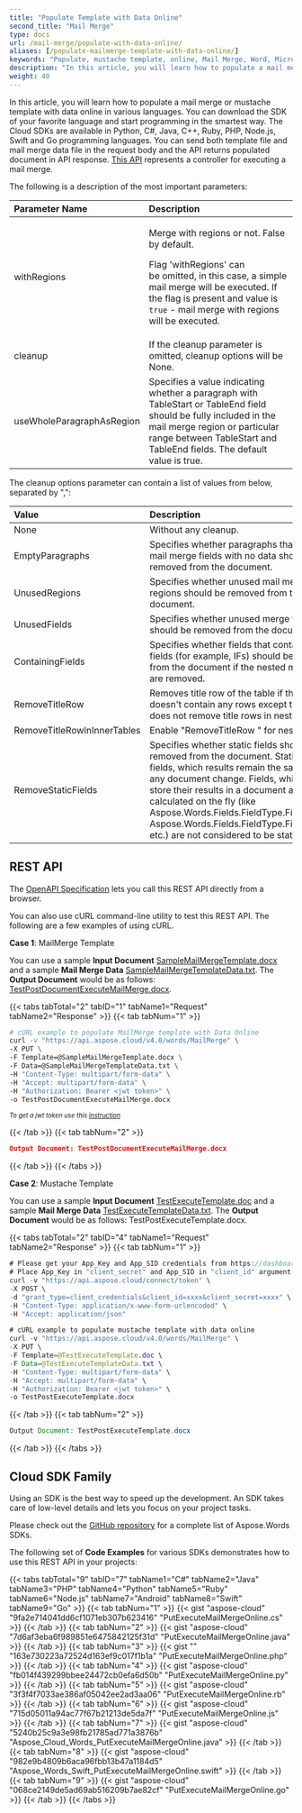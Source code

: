 ```yaml
---
title: "Populate Template with Data Online"
second_title: "Mail Merge"
type: docs
url: /mail-merge/populate-with-data-online/
aliases: [/populate-mailmerge-template-with-data-online/]
keywords: "Populate, mustache template, online, Mail Merge, Word, Microsoft Word, Java, .NET, PHP, Ruby, Python, NodeJS, Swift, Android ,Go"
description: "In this article, you will learn how to populate a mail merge or mustache template with data online in various languages. You can download the SDK of your favorite language and start programming in the smartest way. The Cloud SDKs are available in Python, C#, Java, C++, Ruby, PHP, Node.js, Swift and Go programming languages."
weight: 40
---
```


In this article, you will learn how to populate a mail merge or mustache template with data online in various languages. You can download the SDK of your favorite language and start programming in the smartest way. The Cloud SDKs are available in Python, C#, Java, C++, Ruby, PHP, Node.js, Swift and Go programming languages. You can send both template file and mail merge data file in the request body and the API returns populated document in API response. [This API](https://apireference.aspose.cloud/words/#/MailMerge/ExecuteMailMergeOnline) represents a controller for executing a mail merge.

The following is a description of the most important parameters:

|Parameter Name|Description|
| :- | :- |
|withRegions|<p>Merge with regions or not. False by default.</p><p>Flag 'withRegions' can be omitted, in this case, a simple mail merge will be executed. If the flag is present and value is `true` - mail merge with regions will be executed.</p>|
|cleanup|If the cleanup parameter is omitted, cleanup options will be None.|
|useWholeParagraphAsRegion|Specifies a value indicating whether a paragraph with TableStart or TableEnd field should be fully included in the mail merge region or particular range between TableStart and TableEnd fields. The default value is true.|

The cleanup options parameter can contain a list of values from below, separated by ",":

|Value|Description|
| :- | :- |
|None|Without any cleanup.|
|EmptyParagraphs|Specifies whether paragraphs that contained mail merge fields with no data should be removed from the document.|
|UnusedRegions|Specifies whether unused mail merge regions should be removed from the document.|
|UnusedFields|Specifies whether unused merge fields should be removed from the document.|
|ContainingFields|Specifies whether fields that contain merge fields (for example, IFs) should be removed from the document if the nested merge fields are removed.|
|RemoveTitleRow|Removes title row of the table if this table doesn't contain any rows except title row. It does not remove title rows in nested tables.|
|RemoveTitleRowInInnerTables|Enable "RemoveTitleRow " for nested tables.|
|RemoveStaticFields|Specifies whether static fields should be removed from the document. Static fields are fields, which results remain the same upon any document change. Fields, which do not store their results in a document and are calculated on the fly (like Aspose.Words.Fields.FieldType.FieldListNum, Aspose.Words.Fields.FieldType.FieldSymbol, etc.) are not considered to be static.|

## REST API

The [OpenAPI Specification](https://apireference.aspose.cloud/words/#/MailMerge/ExecuteMailMergeOnline) lets you call this REST API directly from a browser.

You can also use cURL command-line utility to test this REST API. The following are a few examples of using cURL.

**Case 1**: MailMerge Template

You can use a sample **Input Document** [SampleMailMergeTemplate.docx](/words/mail-merge/SampleMailMergeTemplate.docx) and a sample **Mail Merge Data** [SampleMailMergeTemplateData.txt](/words/mail-merge/SampleMailMergeTemplateData.txt). The **Output Document** would be as follows: [TestPostDocumentExecuteMailMerge.docx](/words/mail-merge/TestPostDocumentExecuteMailMerge.docx).

{{< tabs tabTotal="2" tabID="1" tabName1="Request" tabName2="Response" >}}
{{< tab tabNum="1" >}}

```bash
# cURL example to populate MailMerge template with Data Online
curl -v "https://api.aspose.cloud/v4.0/words/MailMerge" \
-X PUT \
-F Template=@SampleMailMergeTemplate.docx \
-F Data=@SampleMailMergeTemplateData.txt \
-H "Content-Type: multipart/form-data" \
-H "Accept: multipart/form-data" \
-H "Authorization: Bearer <jwt token>" \
-o TestPostDocumentExecuteMailMerge.docx
```

<p style="margin:0;font-size:80%;font-style:italic">To get a jwt token use this <a href="/words/getting-started/available-sdks/#curl">instruction</a></p>

{{< /tab >}}
{{< tab tabNum="2" >}}

```json
Output Document: TestPostDocumentExecuteMailMerge.docx
```

{{< /tab >}}
{{< /tabs >}}

**Case 2**: Mustache Template

You can use a sample **Input Document** [TestExecuteTemplate.doc](/words/mail-merge/TestExecuteTemplate.doc) and a sample **Mail Merge Data** [TestExecuteTemplateData.txt](/words/mail-merge/TestExecuteTemplateData.txt). The **Output Document** would be as follows: TestPostExecuteTemplate.docx.

{{< tabs tabTotal="2" tabID="4" tabName1="Request" tabName2="Response" >}}
{{< tab tabNum="1" >}}

```JAVA
# Please get your App_Key and App_SID credentials from https://dashboard.aspose.cloud/#/apps.
# Place App_Key in "client_secret" and App_SID in "client_id" argument.
curl -v "https://api.aspose.cloud/connect/token" \
-X POST \
-d "grant_type=client_credentials&client_id=xxxx&client_secret=xxxx" \
-H "Content-Type: application/x-www-form-urlencoded" \
-H "Accept: application/json"

# cURL example to populate mustache template with data online
curl -v "https://api.aspose.cloud/v4.0/words/MailMerge" \
-X PUT \
-F Template=@TestExecuteTemplate.doc \
-F Data=@TestExecuteTemplateData.txt \
-H "Content-Type: multipart/form-data" \
-H "Accept: multipart/form-data" \
-H "Authorization: Bearer <jwt token>" \
-o TestPostExecuteTemplate.docx
```

{{< /tab >}}
{{< tab tabNum="2" >}}

```JAVA
Output Document: TestPostExecuteTemplate.docx
```

{{< /tab >}}
{{< /tabs >}}

## Cloud SDK Family

Using an SDK is the best way to speed up the development. An SDK takes care of low-level details and lets you focus on your project tasks.

Please check out the [GitHub repository](https://github.com/aspose-words-cloud) for a complete list of Aspose.Words SDKs.

The following set of **Code Examples** for various SDKs demonstrates how to use this REST API in your projects:

{{< tabs tabTotal="9" tabID="7" tabName1="C#" tabName2="Java" tabName3="PHP" tabName4="Python" tabName5="Ruby" tabName6="Node.js" tabName7="Android" tabName8="Swift" tabName9="Go" >}}
{{< tab tabNum="1" >}}
{{< gist "aspose-cloud" "9fa2e714041dd6cf1071eb307b623416" "PutExecuteMailMergeOnline.cs" >}}
{{< /tab >}}
{{< tab tabNum="2" >}}
{{< gist "aspose-cloud" "7d6af3eba6f989851e6475842125f31d" "PutExecuteMailMergeOnline.java" >}}
{{< /tab >}}
{{< tab tabNum="3" >}}
{{< gist "" "163e730223a72524d163ef9c017f1b1a" "PutExecuteMailMergeOnline.php" >}}
{{< /tab >}}
{{< tab tabNum="4" >}}
{{< gist "aspose-cloud" "fb014f439299bbee24472cb0efa6d50b" "PutExecuteMailMergeOnline.py" >}}
{{< /tab >}}
{{< tab tabNum="5" >}}
{{< gist "aspose-cloud" "3f3f4f7033ae386af05042ee2ad3aa06" "PutExecuteMailMergeOnline.rb" >}}
{{< /tab >}}
{{< tab tabNum="6" >}}
{{< gist "aspose-cloud" "715d05011a94ac77f67b21213de5da7f" "PutExecuteMailMergeOnline.js" >}}
{{< /tab >}}
{{< tab tabNum="7" >}}
{{< gist "aspose-cloud" "5240b25c9a3e98fb21785ad771a3876b" "Aspose_Cloud_Words_PutExecuteMailMergeOnline.java" >}}
{{< /tab >}}
{{< tab tabNum="8" >}}
{{< gist "aspose-cloud" "982e9b4809b6aca96fbb13b47a1184d5" "Aspose_Words_Swift_PutExecuteMailMergeOnline.swift" >}}
{{< /tab >}}
{{< tab tabNum="9" >}}
{{< gist "aspose-cloud" "068ce2149de5ad69ab516209b7ae82cf" "PutExecuteMailMergeOnline.go" >}}
{{< /tab >}}
{{< /tabs >}}
